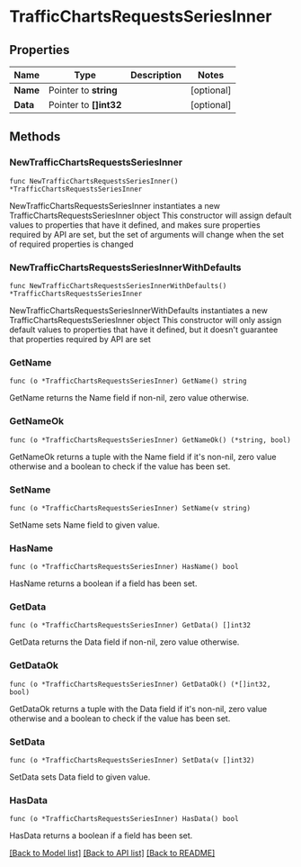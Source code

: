 # TrafficChartsRequestsSeriesInner

## Properties

Name | Type | Description | Notes
------------ | ------------- | ------------- | -------------
**Name** | Pointer to **string** |  | [optional] 
**Data** | Pointer to **[]int32** |  | [optional] 

## Methods

### NewTrafficChartsRequestsSeriesInner

`func NewTrafficChartsRequestsSeriesInner() *TrafficChartsRequestsSeriesInner`

NewTrafficChartsRequestsSeriesInner instantiates a new TrafficChartsRequestsSeriesInner object
This constructor will assign default values to properties that have it defined,
and makes sure properties required by API are set, but the set of arguments
will change when the set of required properties is changed

### NewTrafficChartsRequestsSeriesInnerWithDefaults

`func NewTrafficChartsRequestsSeriesInnerWithDefaults() *TrafficChartsRequestsSeriesInner`

NewTrafficChartsRequestsSeriesInnerWithDefaults instantiates a new TrafficChartsRequestsSeriesInner object
This constructor will only assign default values to properties that have it defined,
but it doesn't guarantee that properties required by API are set

### GetName

`func (o *TrafficChartsRequestsSeriesInner) GetName() string`

GetName returns the Name field if non-nil, zero value otherwise.

### GetNameOk

`func (o *TrafficChartsRequestsSeriesInner) GetNameOk() (*string, bool)`

GetNameOk returns a tuple with the Name field if it's non-nil, zero value otherwise
and a boolean to check if the value has been set.

### SetName

`func (o *TrafficChartsRequestsSeriesInner) SetName(v string)`

SetName sets Name field to given value.

### HasName

`func (o *TrafficChartsRequestsSeriesInner) HasName() bool`

HasName returns a boolean if a field has been set.

### GetData

`func (o *TrafficChartsRequestsSeriesInner) GetData() []int32`

GetData returns the Data field if non-nil, zero value otherwise.

### GetDataOk

`func (o *TrafficChartsRequestsSeriesInner) GetDataOk() (*[]int32, bool)`

GetDataOk returns a tuple with the Data field if it's non-nil, zero value otherwise
and a boolean to check if the value has been set.

### SetData

`func (o *TrafficChartsRequestsSeriesInner) SetData(v []int32)`

SetData sets Data field to given value.

### HasData

`func (o *TrafficChartsRequestsSeriesInner) HasData() bool`

HasData returns a boolean if a field has been set.


[[Back to Model list]](HOW-TO.md#documentation-for-models) [[Back to API list]](HOW-TO.md#documentation-for-api-endpoints) [[Back to README]](HOW-TO.md)



